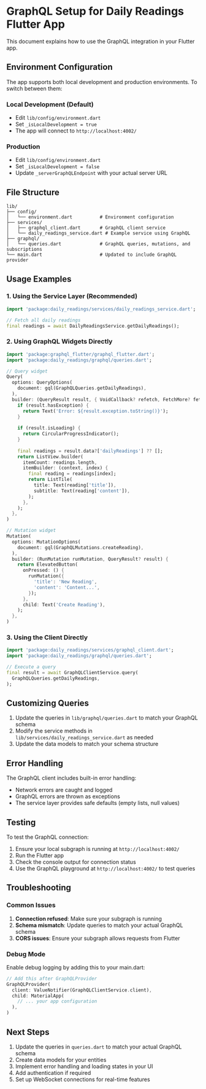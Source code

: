 # GraphQL Setup for Daily Readings Flutter App

This document explains how to use the GraphQL integration in your Flutter app.

## Environment Configuration

The app supports both local development and production environments. To switch between them:

### Local Development (Default)
- Edit `lib/config/environment.dart`
- Set `_isLocalDevelopment = true`
- The app will connect to `http://localhost:4002/`

### Production
- Edit `lib/config/environment.dart`
- Set `_isLocalDevelopment = false`
- Update `_serverGraphQLEndpoint` with your actual server URL

## File Structure

```
lib/
├── config/
│   └── environment.dart          # Environment configuration
├── services/
│   ├── graphql_client.dart       # GraphQL client service
│   └── daily_readings_service.dart # Example service using GraphQL
├── graphql/
│   └── queries.dart              # GraphQL queries, mutations, and subscriptions
└── main.dart                     # Updated to include GraphQL provider
```

## Usage Examples

### 1. Using the Service Layer (Recommended)

```dart
import 'package:daily_readings/services/daily_readings_service.dart';

// Fetch all daily readings
final readings = await DailyReadingsService.getDailyReadings();
```

### 2. Using GraphQL Widgets Directly

```dart
import 'package:graphql_flutter/graphql_flutter.dart';
import 'package:daily_readings/graphql/queries.dart';

// Query widget
Query(
  options: QueryOptions(
    document: gql(GraphQLQueries.getDailyReadings),
  ),
  builder: (QueryResult result, { VoidCallback? refetch, FetchMore? fetchMore }) {
    if (result.hasException) {
      return Text('Error: ${result.exception.toString()}');
    }
    
    if (result.isLoading) {
      return CircularProgressIndicator();
    }
    
    final readings = result.data?['dailyReadings'] ?? [];
    return ListView.builder(
      itemCount: readings.length,
      itemBuilder: (context, index) {
        final reading = readings[index];
        return ListTile(
          title: Text(reading['title']),
          subtitle: Text(reading['content']),
        );
      },
    );
  },
)

// Mutation widget
Mutation(
  options: MutationOptions(
    document: gql(GraphQLMutations.createReading),
  ),
  builder: (RunMutation runMutation, QueryResult? result) {
    return ElevatedButton(
      onPressed: () {
        runMutation({
          'title': 'New Reading',
          'content': 'Content...',
        });
      },
      child: Text('Create Reading'),
    );
  },
)
```

### 3. Using the Client Directly

```dart
import 'package:daily_readings/services/graphql_client.dart';
import 'package:daily_readings/graphql/queries.dart';

// Execute a query
final result = await GraphQLClientService.query(
  GraphQLQueries.getDailyReadings,
);
```

## Customizing Queries

1. Update the queries in `lib/graphql/queries.dart` to match your GraphQL schema
2. Modify the service methods in `lib/services/daily_readings_service.dart` as needed
3. Update the data models to match your schema structure

## Error Handling

The GraphQL client includes built-in error handling:

- Network errors are caught and logged
- GraphQL errors are thrown as exceptions
- The service layer provides safe defaults (empty lists, null values)

## Testing

To test the GraphQL connection:

1. Ensure your local subgraph is running at `http://localhost:4002/`
2. Run the Flutter app
3. Check the console output for connection status
4. Use the GraphQL playground at `http://localhost:4002/` to test queries

## Troubleshooting

### Common Issues

1. **Connection refused**: Make sure your subgraph is running
2. **Schema mismatch**: Update queries to match your actual GraphQL schema
3. **CORS issues**: Ensure your subgraph allows requests from Flutter

### Debug Mode

Enable debug logging by adding this to your main.dart:

```dart
// Add this after GraphQLProvider
GraphQLProvider(
  client: ValueNotifier(GraphQLClientService.client),
  child: MaterialApp(
    // ... your app configuration
  ),
)
```

## Next Steps

1. Update the queries in `queries.dart` to match your actual GraphQL schema
2. Create data models for your entities
3. Implement error handling and loading states in your UI
4. Add authentication if required
5. Set up WebSocket connections for real-time features 